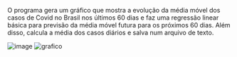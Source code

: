 O programa gera um gráfico que mostra a evolução da média móvel dos casos de Covid no Brasil nos últimos 60 dias e faz uma regressão linear básica para previsão da média móvel futura para os próximos 60 dias. Além disso, calcula a média dos casos diários e salva num arquivo de texto.

![image](https://user-images.githubusercontent.com/25599308/202377863-3d572c60-af58-4471-bd86-48768bedf955.png)
![grafico](https://user-images.githubusercontent.com/25599308/202838775-b4f0fa69-abf0-4cab-9b26-7b3c3bf5440f.png)
